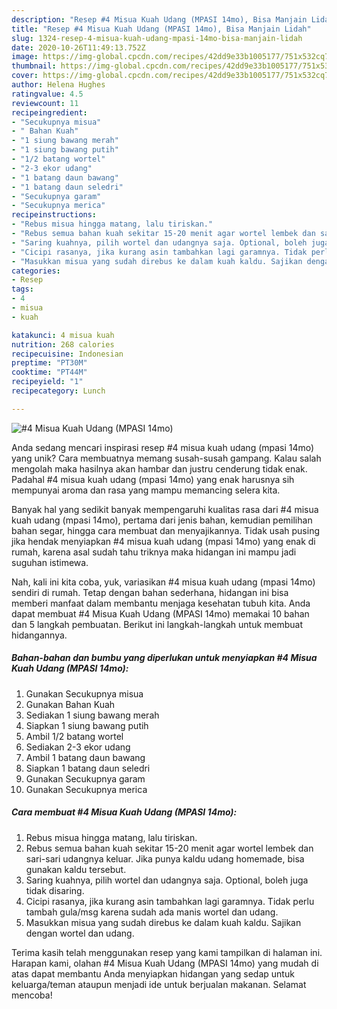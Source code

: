 ```yaml
---
description: "Resep #4 Misua Kuah Udang (MPASI 14mo), Bisa Manjain Lidah"
title: "Resep #4 Misua Kuah Udang (MPASI 14mo), Bisa Manjain Lidah"
slug: 1324-resep-4-misua-kuah-udang-mpasi-14mo-bisa-manjain-lidah
date: 2020-10-26T11:49:13.752Z
image: https://img-global.cpcdn.com/recipes/42dd9e33b1005177/751x532cq70/4-misua-kuah-udang-mpasi-14mo-foto-resep-utama.jpg
thumbnail: https://img-global.cpcdn.com/recipes/42dd9e33b1005177/751x532cq70/4-misua-kuah-udang-mpasi-14mo-foto-resep-utama.jpg
cover: https://img-global.cpcdn.com/recipes/42dd9e33b1005177/751x532cq70/4-misua-kuah-udang-mpasi-14mo-foto-resep-utama.jpg
author: Helena Hughes
ratingvalue: 4.5
reviewcount: 11
recipeingredient:
- "Secukupnya misua"
- " Bahan Kuah"
- "1 siung bawang merah"
- "1 siung bawang putih"
- "1/2 batang wortel"
- "2-3 ekor udang"
- "1 batang daun bawang"
- "1 batang daun seledri"
- "Secukupnya garam"
- "Secukupnya merica"
recipeinstructions:
- "Rebus misua hingga matang, lalu tiriskan."
- "Rebus semua bahan kuah sekitar 15-20 menit agar wortel lembek dan sari-sari udangnya keluar. Jika punya kaldu udang homemade, bisa gunakan kaldu tersebut."
- "Saring kuahnya, pilih wortel dan udangnya saja. Optional, boleh juga tidak disaring."
- "Cicipi rasanya, jika kurang asin tambahkan lagi garamnya. Tidak perlu tambah gula/msg karena sudah ada manis wortel dan udang."
- "Masukkan misua yang sudah direbus ke dalam kuah kaldu. Sajikan dengan wortel dan udang."
categories:
- Resep
tags:
- 4
- misua
- kuah

katakunci: 4 misua kuah 
nutrition: 268 calories
recipecuisine: Indonesian
preptime: "PT30M"
cooktime: "PT44M"
recipeyield: "1"
recipecategory: Lunch

---
```



![#4 Misua Kuah Udang (MPASI 14mo)](https://img-global.cpcdn.com/recipes/42dd9e33b1005177/751x532cq70/4-misua-kuah-udang-mpasi-14mo-foto-resep-utama.jpg)

Anda sedang mencari inspirasi resep #4 misua kuah udang (mpasi 14mo) yang unik? Cara membuatnya memang susah-susah gampang. Kalau salah mengolah maka hasilnya akan hambar dan justru cenderung tidak enak. Padahal #4 misua kuah udang (mpasi 14mo) yang enak harusnya sih mempunyai aroma dan rasa yang mampu memancing selera kita.

Banyak hal yang sedikit banyak mempengaruhi kualitas rasa dari #4 misua kuah udang (mpasi 14mo), pertama dari jenis bahan, kemudian pemilihan bahan segar, hingga cara membuat dan menyajikannya. Tidak usah pusing jika hendak menyiapkan #4 misua kuah udang (mpasi 14mo) yang enak di rumah, karena asal sudah tahu triknya maka hidangan ini mampu jadi suguhan istimewa.




Nah, kali ini kita coba, yuk, variasikan #4 misua kuah udang (mpasi 14mo) sendiri di rumah. Tetap dengan bahan sederhana, hidangan ini bisa memberi manfaat dalam membantu menjaga kesehatan tubuh kita. Anda dapat membuat #4 Misua Kuah Udang (MPASI 14mo) memakai 10 bahan dan 5 langkah pembuatan. Berikut ini langkah-langkah untuk membuat hidangannya.

<!--inarticleads1-->

##### Bahan-bahan dan bumbu yang diperlukan untuk menyiapkan #4 Misua Kuah Udang (MPASI 14mo):

1. Gunakan Secukupnya misua
1. Gunakan  Bahan Kuah
1. Sediakan 1 siung bawang merah
1. Siapkan 1 siung bawang putih
1. Ambil 1/2 batang wortel
1. Sediakan 2-3 ekor udang
1. Ambil 1 batang daun bawang
1. Siapkan 1 batang daun seledri
1. Gunakan Secukupnya garam
1. Gunakan Secukupnya merica




<!--inarticleads2-->

##### Cara membuat #4 Misua Kuah Udang (MPASI 14mo):

1. Rebus misua hingga matang, lalu tiriskan.
1. Rebus semua bahan kuah sekitar 15-20 menit agar wortel lembek dan sari-sari udangnya keluar. Jika punya kaldu udang homemade, bisa gunakan kaldu tersebut.
1. Saring kuahnya, pilih wortel dan udangnya saja. Optional, boleh juga tidak disaring.
1. Cicipi rasanya, jika kurang asin tambahkan lagi garamnya. Tidak perlu tambah gula/msg karena sudah ada manis wortel dan udang.
1. Masukkan misua yang sudah direbus ke dalam kuah kaldu. Sajikan dengan wortel dan udang.




Terima kasih telah menggunakan resep yang kami tampilkan di halaman ini. Harapan kami, olahan #4 Misua Kuah Udang (MPASI 14mo) yang mudah di atas dapat membantu Anda menyiapkan hidangan yang sedap untuk keluarga/teman ataupun menjadi ide untuk berjualan makanan. Selamat mencoba!
